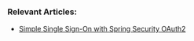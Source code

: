 ### Relevant Articles:

- [Simple Single Sign-On with Spring Security OAuth2](https://www.baeldung.com/sso-spring-security-oauth2)
